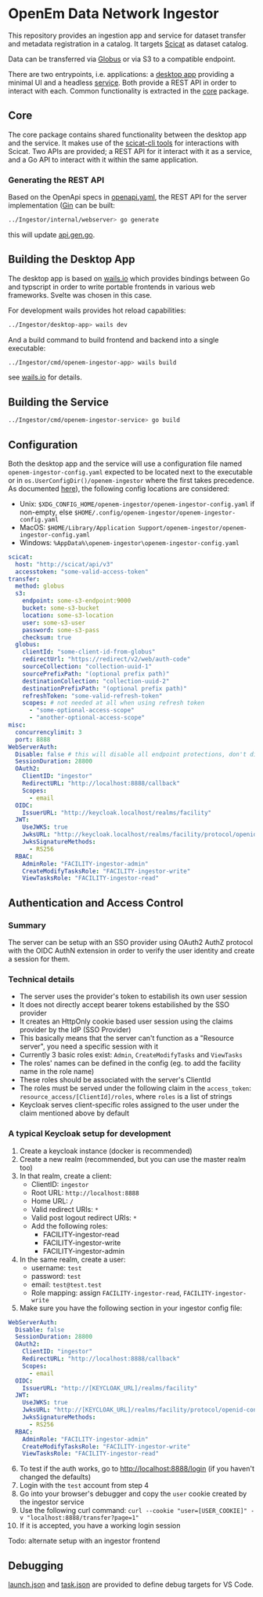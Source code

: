 # OpenEm Data Network Ingestor

This repository provides an ingestion app and service for dataset transfer and metadata registration in a catalog. It targets [Scicat](https://scicatproject.github.io) as dataset catalog.

Data can be transferred via [Globus](https://www.globus.org) or via S3 to a compatible endpoint.

There are two entrypoints, i.e. applications: a [desktop app](./cmd/openem-ingestor-app/) providing a minimal UI and a headless [service](./cmd/openem-ingestor-service/). Both provide a REST API in order to interact with each. Common functionality is extracted in the [core](./internal/) package.

## Core

The core package contains shared functionality between the desktop app and the service. It makes use of the [scicat-cli tools](https://github.com/paulscherrerinstitute/scicat-cli/tree/main) for interactions with Scicat. Two APIs are provided; a REST API for it interact with it as a service, and a Go API to interact with it within the same application.

### Generating the REST API

Based on the OpenApi specs in [openapi.yaml](./api/openapi.yaml), the REST API for the server implementation ([Gin](https://gin-gonic.com) can be built:

```bash
../Ingestor/internal/webserver> go generate
```

this will update [api.gen.go](./internal/webserver/api.gen.go).

## Building the Desktop App

The desktop app is based on [wails.io](https://wails.io) which provides bindings between Go and typscript in order to write portable frontends in various web frameworks. Svelte was chosen in this case.

For development wails provides hot reload capabilities:

```bash
../Ingestor/desktop-app> wails dev
```

And a build command to build frontend and backend into a single executable:

```bash
../Ingestor/cmd/openem-ingestor-app> wails build
```

see [wails.io](https://wails.io) for details.

## Building the Service

```bash
../Ingestor/cmd/openem-ingestor-service> go build
```

## Configuration

Both the desktop app and the service will use a configuration file named  `openem-ingestor-config.yaml` expected to be located next to the executable or in `os.UserConfigDir()/openem-ingestor` where the first takes precedence. As documented [here](https://pkg.go.dev/os#UserConfigDir)), the following config locations are considered:
- Unix: `$XDG_CONFIG_HOME/openem-ingestor/openem-ingestor-config.yaml` if non-empty, else `$HOME/.config/openem-ingestor/openem-ingestor-config.yaml`
- MacOS: `$HOME/Library/Application Support/openem-ingestor/openem-ingestor-config.yaml`
- Windows: `%AppData%\openem-ingestor\openem-ingestor-config.yaml`

```yaml
scicat:
  host: "http://scicat/api/v3"
  accesstoken: "some-valid-access-token"
transfer:
  method: globus
  s3:
    endpoint: some-s3-endpoint:9000
    bucket: some-s3-bucket
    location: some-s3-location
    user: some-s3-user
    password: some-s3-pass
    checksum: true
  globus:
    clientId: "some-client-id-from-globus"
    redirectUrl: "https://redirect/v2/web/auth-code"
    sourceCollection: "collection-uuid-1"
    sourcePrefixPath: "(optional prefix path)"
    destinationCollection: "collection-uuid-2"
    destinationPrefixPath: "(optional prefix path)"
    refreshToken: "some-valid-refresh-token"
    scopes: # not needed at all when using refresh token
      - "some-optional-access-scope"
      - "another-optional-access-scope"
misc:
  concurrencylimit: 3
  port: 8888
WebServerAuth:
  Disable: false # this will disable all endpoint protections, don't disable auth in production
  SessionDuration: 28800
  OAuth2:
    ClientID: "ingestor"
    RedirectURL: "http://localhost:8888/callback"
    Scopes:
      - email
  OIDC:
    IssuerURL: "http://keycloak.localhost/realms/facility"
  JWT:
    UseJWKS: true
    JwksURL: "http://keycloak.localhost/realms/facility/protocol/openid-connect/certs"
    JwksSignatureMethods:
      - RS256
  RBAC:
    AdminRole: "FACILITY-ingestor-admin"
    CreateModifyTasksRole: "FACILITY-ingestor-write"
    ViewTasksRole: "FACILITY-ingestor-read"
```
## Authentication and Access Control
### Summary
The server can be setup with an SSO provider using OAuth2 AuthZ protocol with the OIDC AuthN extension in order to verify the user identity and create a session for them. 

### Technical details
 - The server uses the provider's token to estabilish its own user session
 - It does not directly accept bearer tokens estabilished by the SSO provider
 - It creates an HttpOnly cookie based user session using the claims provider by the IdP (SSO Provider)
 - This basically means that the server can't function as a "Resource server", you need a specific session with it
 - Currently 3 basic roles exist: `Admin`, `CreateModifyTasks` and `ViewTasks`
 - The roles' names can be defined in the config (eg. to add the facility name in the role name)
 - These roles should be associated with the server's ClientId
 - The roles must be served under the following claim in the `access_token`: `resource_access/[ClientId]/roles`, where `roles` is a list of strings
 - Keycloak serves client-specific roles assigned to the user under the claim mentioned above by default

### A typical Keycloak setup for development
1. Create a keycloak instance (docker is recommended)
2. Create a new realm (recommended, but you can use the master realm too)
3. In that realm, create a client:
    - ClientID: `ingestor`
    - Root URL: `http://localhost:8888`
    - Home URL: `/`
    - Valid redirect URIs: `*`
    - Valid post logout redirect URIs: `*`
    - Add the following roles:
      - FACILITY-ingestor-read
      - FACILITY-ingestor-write
      - FACILITY-ingestor-admin
4. In the same realm, create a user:
    - username: `test`
    - password: `test`
    - email: `test@test.test`
    - Role mapping: assign `FACILITY-ingestor-read`, `FACILITY-ingestor-write`
5. Make sure you have the following section in your ingestor config file:
```yaml
WebServerAuth:
  Disable: false
  SessionDuration: 28800
  OAuth2:
    ClientID: "ingestor"
    RedirectURL: "http://localhost:8888/callback"
    Scopes:
      - email
  OIDC:
    IssuerURL: "http://[KEYCLOAK_URL]/realms/facility"
  JWT:
    UseJWKS: true
    JwksURL: "http://[KEYCLOAK_URL]/realms/facility/protocol/openid-connect/certs"
    JwksSignatureMethods:
      - RS256
  RBAC:
    AdminRole: "FACILITY-ingestor-admin"
    CreateModifyTasksRole: "FACILITY-ingestor-write"
    ViewTasksRole: "FACILITY-ingestor-read"
```
6. To test if the auth works, go to [http://localhost:8888/login](http://localhost:8888/login) (if you haven't changed the defaults)
7. Login with the `test` account from step 4
8. Go into your browser's debugger and copy the `user` cookie created by the ingestor service
9. Use the following curl command: `curl --cookie "user=[USER_COOKIE]" -v "localhost:8888/transfer?page=1"`
10. If it is accepted, you have a working login session

Todo: alternate setup with an ingestor frontend

## Debugging

[launch.json](.vscode/launch.json) and [task.json](.vscode/tasks.json) are provided to define debug targets for VS Code.
